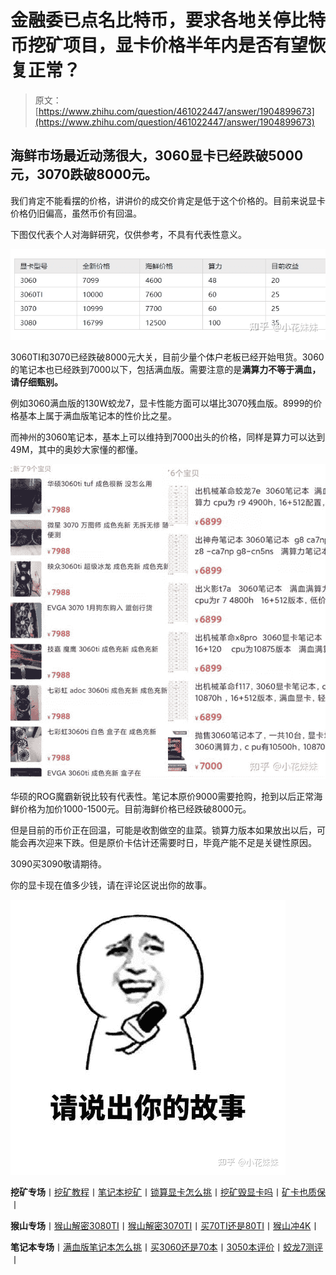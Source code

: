 <!--yml
category: 挖矿
date: 2022-06-26 00:00:00
-->

# 金融委已点名比特币，要求各地关停比特币挖矿项目，显卡价格半年内是否有望恢复正常？

> 原文：[https://www.zhihu.com/question/461022447/answer/1904899673](https://www.zhihu.com/question/461022447/answer/1904899673)

 ## 海鲜市场最近动荡很大，3060显卡已经跌破5000元，3070跌破8000元。

我们肯定不能看摆的价格，讲讲价的成交价肯定是低于这个价格的。目前来说显卡价格仍旧偏高，虽然币价有回温。

下图仅代表个人对海鲜研究，仅供参考，不具有代表性意义。

![](img/94cd20efb93e5798654f6146062e6eba.png)

3060TI和3070已经跌破8000元大关，目前少量个体户老板已经开始甩货。3060的笔记本也已经跌到7000以下，包括满血版。需要注意的是**满算力不等于满血，请仔细甄别。**

例如3060满血版的130W蛟龙7，显卡性能方面可以堪比3070残血版。8999的价格基本上属于满血版笔记本的性价比之星。

而神州的3060笔记本，基本上可以维持到7000出头的价格，同样是算力可以达到49M，其中的奥妙大家懂的都懂。

![](img/e7f9f43d89ddbac752871e0003e66bd8.png)

华硕的ROG魔霸新锐比较有代表性。笔记本原价9000需要抢购，抢到以后正常海鲜价格为加价1000-1500元。目前海鲜价格已经跌破8000元。

但是目前的币价正在回温，可能是收割做空的韭菜。锁算力版本如果放出以后，可能会再次迎来下跌。但是原价卡估计还需要时日，毕竟产能不足是关键性原因。

3090买3090敬请期待。

[](https://zhuanlan.zhihu.com/p/375027179)

你的显卡现在值多少钱，请在评论区说出你的故事。

![](img/daa5559bf0a133a91f037977f1175184.png)

**挖矿专场**丨[挖矿教程](https://zhuanlan.zhihu.com/p/399409039)丨[笔记本挖矿](https://zhuanlan.zhihu.com/p/360451565)丨[锁算显卡怎么挑](https://zhuanlan.zhihu.com/p/374342633)丨[挖矿毁显卡吗](https://zhuanlan.zhihu.com/p/358944242)丨[矿卡也质保](https://zhuanlan.zhihu.com/p/386391253)丨

**猴山专场**丨[猴山解密3080TI](https://zhuanlan.zhihu.com/p/379179943)丨[猴山解密3070TI](https://zhuanlan.zhihu.com/p/379428935)丨[买70TI还是80TI](https://zhuanlan.zhihu.com/p/379846007)丨[猴山冲4K](https://zhuanlan.zhihu.com/p/380129626)丨

**笔记本专场**丨[满血版笔记本怎么挑](https://zhuanlan.zhihu.com/p/374748213)丨[买3060还是70本](https://www.zhihu.com/question/447817962/answer/1909204347)丨[3050本评价](https://www.zhihu.com/question/462045112/answer/1913547325)丨[蛟龙7测评](https://zhuanlan.zhihu.com/p/369226521)丨